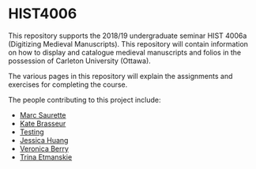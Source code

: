 # HIST4006
This repository supports the 2018/19 undergraduate seminar HIST 4006a (Digitizing Medieval Manuscripts). This repository will contain information on how to display and catalogue medieval manuscripts and folios in the possession of Carleton University (Ottawa).

The various pages in this repository will explain the assignments and exercises for completing the course.

The people contributing to this project include:

- [Marc Saurette](https://github.com/MarcSaurette)
- [Kate Brasseur](https://github.com/kateBrasseur)
- [Testing](https://github.com/TestingTess)
- [Jessica Huang](https://github.com/jessicahuang3)
- [Veronica Berry](https://github.com/VeronicaB97)
- [Trina Etmanskie](https://github.com/trinaetmanskie)
